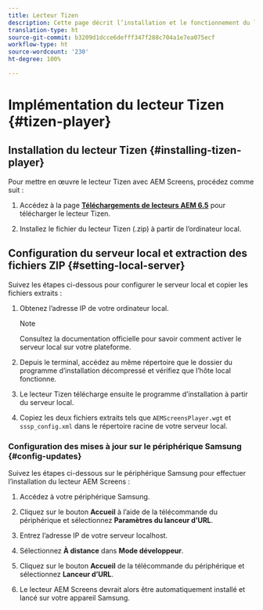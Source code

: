 ```yaml
---
title: Lecteur Tizen
description: Cette page décrit l’installation et le fonctionnement du lecteur Tizen.
translation-type: ht
source-git-commit: b3209d1dcce6defff347f288c704a1e7ea075ecf
workflow-type: ht
source-wordcount: '230'
ht-degree: 100%

---
```



# Implémentation du lecteur Tizen {#tizen-player}

## Installation du lecteur Tizen {#installing-tizen-player}

Pour mettre en œuvre le lecteur Tizen avec AEM Screens, procédez comme suit :

1. Accédez à la page [**Téléchargements de lecteurs AEM 6.5**](https://download.macromedia.com/screens/) pour télécharger le lecteur Tizen.

1. Installez le fichier du lecteur Tizen (.zip) à partir de l’ordinateur local.

## Configuration du serveur local et extraction des fichiers ZIP {#setting-local-server}

Suivez les étapes ci-dessous pour configurer le serveur local et copier les fichiers extraits :

1. Obtenez l’adresse IP de votre ordinateur local.
   >[!NOTE]
   >Consultez la documentation officielle pour savoir comment activer le serveur local sur votre plateforme.

1. Depuis le terminal, accédez au même répertoire que le dossier du programme d’installation décompressé et vérifiez que l’hôte local fonctionne.

1. Le lecteur Tizen télécharge ensuite le programme d’installation à partir du serveur local.

1. Copiez les deux fichiers extraits tels que `AEMScreensPlayer.wgt` et `sssp_config.xml` dans le répertoire racine de votre serveur local.

### Configuration des mises à jour sur le périphérique Samsung {#config-updates}

Suivez les étapes ci-dessous sur le périphérique Samsung pour effectuer l’installation du lecteur AEM Screens :

1. Accédez à votre périphérique Samsung.

1. Cliquez sur le bouton **Accueil** à l’aide de la télécommande du périphérique et sélectionnez **Paramètres du lanceur d’URL**.

1. Entrez l’adresse IP de votre serveur localhost.

1. Sélectionnez **À distance** dans **Mode développeur**.

1. Cliquez sur le bouton **Accueil** de la télécommande du périphérique et sélectionnez **Lanceur d’URL**.

1. Le lecteur AEM Screens devrait alors être automatiquement installé et lancé sur votre appareil Samsung.



